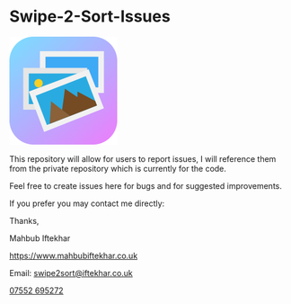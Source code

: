 # Swipe-2-Sort-Issues

![Swuoe 2 Sort](/ic_launcher_web.png)


This repository will allow for users to report issues, I will reference them from the private repository which is currently for the code.

Feel free to create issues here for bugs and for suggested improvements.

If you prefer you may contact me directly:


Thanks,


Mahbub Iftekhar
<p>
<a href="https://www.mahbubiftekhar.co.uk">https://www.mahbubiftekhar.co.uk</a> <br/>

Email: <a href="mailto:swipe2sort@iftekhar.co.uk?Subject=Swipe2Sort" target="_top">swipe2sort@iftekhar.co.uk</a>
 <br/>

 <a href="tel:+7552695272">07552 695272</a>


</p>
